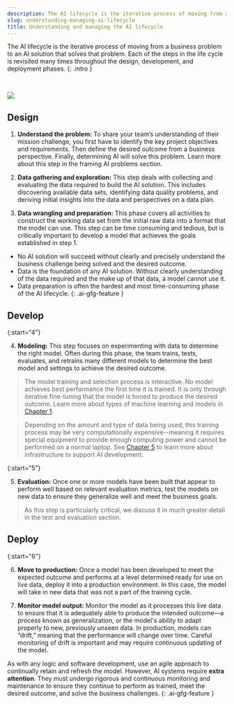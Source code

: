 ```yaml
---
description: The AI lifecycle is the iterative process of moving from a business problem to an AI solution that solves that problem. Each of the steps in the life cycle is revisited many times throughout the design, development, and deployment phases.
slug: understanding-managing-ai-lifecycle
title: Understanding and managing the AI lifecycle
---
```

The AI lifecycle is the iterative process of moving from a business problem to an AI solution that solves that problem. Each of the steps in the life cycle is revisited many times throughout the design, development, and deployment phases.
{: .intro }

<br>

![](../images/ai-life-cycle.png)

## Design
1. **Understand the problem:** To share your team’s understanding of their mission challenge, you first have to identify the key project objectives and requirements. Then define the desired outcome from a business perspective. Finally, determining AI will solve this problem. Learn more about this step in the framing AI problems section.

2. **Data gathering and exploration:** This step deals with collecting and evaluating the data required to build the AI solution. This includes discovering available data sets, identifying data quality problems, and deriving initial insights into the data and perspectives on a data plan.

3. **Data wrangling and preparation:** This phase covers all activities to construct the working data set from the initial raw data into a format that the model can use. This step can be time consuming and tedious, but is critically important to develop a model that achieves the goals established in step 1. 

- No AI solution will succeed without clearly and precisely understand the business challenge being solved and the desired outcome. 
- Data is the foundation of any AI solution. Without clearly understanding of the data required and the make up of that data, a model cannot use it.
- Data preparation is often the hardest and most time-consuming phase of the AI lifecycle.
{: .ai-gfg-feature }


## Develop

{:start="4"}

4. **Modeling:** This step focuses on experimenting with data to determine the right model. Often during this phase, the team trains, tests, evaluates, and retrains many different models to determine the best model and settings to achieve the desired outcome. 

> The model training and selection process is interactive. No model achieves best performance the first time it is trained. It is only through iterative fine-tuning that the model is honed to produce the desired outcome.  Learn more about types of machine learning and models in [Chapter 1](../what-is-ai-key-terminology). 

> Depending on the amount and type of data being used, this training process may be very computationally expensive--meaning it requires special equipment to provide enough computing power and cannot be performed on a normal laptop. See [Chapter 5](../cultivating-data-technology) to learn more about infrastructure to support AI development.

{:start="5"}

5. **Evaluation:** Once one or more models have been built that appear to perform well based on relevant evaluation metrics, test the models on new data to ensure they generalize well and meet the business goals. 

> As this step is particularly critical, we discuss it in much greater detail in the test and evaluation section.

## Deploy

{:start="6"}

6. **Move to production:** Once a model has been developed to meet the expected outcome and performs at a level determined ready for use on live data, deploy it into a production environment. In this case, the model will take in new data that was not a part of the training cycle. 

7. **Monitor model output:** Monitor the model as it processes this live data to ensure that it is adequately able to produce the intended outcome—a process known as generalization, or the model's ability to adapt properly to new, previously unseen data. In production, models can “drift,” meaning that the performance will change over time. Careful monitoring of drift is important and may require continuous updating of the model.

As with any logic and software development, use an agile approach to continually retain and refresh the model. However, AI systems require **extra attention**. They must undergo rigorous and continuous monitoring and maintenance to ensure they continue to perform as trained, meet the desired outcome, and solve the business challenges.
{: .ai-gfg-feature }






